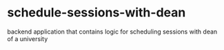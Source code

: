 # schedule-sessions-with-dean
backend application that contains logic for scheduling sessions with dean of a university
